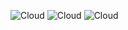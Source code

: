![Cloud](https://github.com/Literman/tdd/tree/master/TagsCloudVisualization/1.bmp)
![Cloud](https://github.com/Literman/tdd/tree/master/TagsCloudVisualization/2.bmp)
![Cloud](https://github.com/Literman/tdd/tree/master/TagsCloudVisualization/3.bmp)

